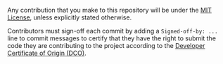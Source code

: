 Any contribution that you make to this repository will be under the 
[MIT License](https://opensource.org/license/mit/), unless explicitly stated
otherwise.

Contributors must sign-off each commit by adding a `Signed-off-by: ...`
line to commit messages to certify that they have the right to submit
the code they are contributing to the project according to the
[Developer Certificate of Origin (DCO)](https://developercertificate.org/).
